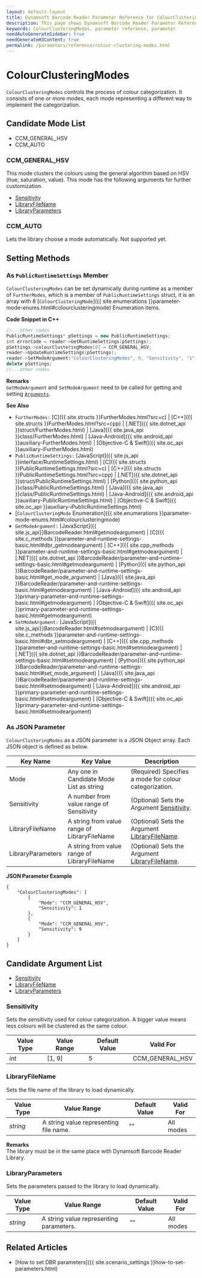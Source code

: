 ```yaml
---
layout: default-layout
title: Dynamsoft Barcode Reader Parameter Reference for ColourClusteringModes
description: This page shows Dynamsoft Barcode Reader Parameter Reference for ColourClusteringModes.
keywords: ColourClusteringModes, parameter reference, parameter
needAutoGenerateSidebar: true
needGenerateH3Content: true
permalink: /parameters/reference/colour-clustering-modes.html
---
```



# ColourClusteringModes 

`ColourClusteringModes` controls the process of colour categorization. It consists of one or more modes, each mode representing a different way to implement the categorization.


## Candidate Mode List
- CCM_GENERAL_HSV
- CCM_AUTO

### CCM_GENERAL_HSV
This mode clusters the colours using the general algorithm based on HSV (hue, saturation, value). This mode has the following arguments for further customization.

- [Sensitivity](#sensitivity)
- [LibraryFileName](#libraryfilename)
- [LibraryParameters](#libraryparameters)


### CCM_AUTO
Lets the library choose a mode automatically. Not supported yet.


    
## Setting Methods

### As `PublicRuntimeSettings` Member
`ColourClusteringModes` can be set dynamically during runtime as a member of `FurtherModes`, which is a member of `PublicRuntimeSettings` struct, it is an array with 8 [`ColourClusteringMode`]({{ site.enumerations }}parameter-mode-enums.html#colourclusteringmode) Enumeration items.


**Code Snippet in C++**
```cpp
//...other codes
PublicRuntimeSettings* pSettings = new PublicRuntimeSettings;
int errorCode = reader->GetRuntimeSettings(pSettings);
pSettings->colourClusteringModes[0] = CCM_GENERAL_HSV;
reader->UpdateRuntimeSettings(pSettings);
reader->SetModeArgument("ColourClusteringModes", 0, "Sensitivity", "1");
delete pSettings;
//...other codes
```


**Remarks**     
`GetModeArgument` and `SetModeArgument` need to be called for getting and setting [`Arguments`](#candidate-argument-list).


**See Also**      
- `FurtherModes:` [C]({{ site.structs }}FurtherModes.html?src=c) \| [C++]({{ site.structs }}FurtherModes.html?src=cpp) \| [.NET]({{ site.dotnet_api }}struct/FurtherModes.html) \| [Java]({{ site.java_api }}class/FurtherModes.html) \| [Java-Android]({{ site.android_api }}auxiliary-FurtherModes.html) \| [Objective-C & Swift]({{ site.oc_api }}auxiliary-iFurtherModes.html)
- `PublicRuntimeSettings:` [JavaScript]({{ site.js_api }}interface/RuntimeSettings.html) \| [C]({{ site.structs }}PublicRuntimeSettings.html?src=c) \| [C++]({{ site.structs }}PublicRuntimeSettings.html?src=cpp) \| [.NET]({{ site.dotnet_api }}struct/PublicRuntimeSettings.html) \| [Python]({{ site.python_api }}class/PublicRuntimeSettings.html) \| [Java]({{ site.java_api }}class/PublicRuntimeSettings.html) \| [Java-Android]({{ site.android_api }}auxiliary-PublicRuntimeSettings.html) \| [Objective-C & Swift]({{ site.oc_api }}auxiliary-iPublicRuntimeSettings.html)
- [`ColourClusteringMode` Enumeration]({{ site.enumerations }}parameter-mode-enums.html#colourclusteringmode)
- `GetModeArgument:` [JavaScript]({{ site.js_api}}BarcodeReader.html#getmodeargument) \| [C]({{ site.c_methods }}parameter-and-runtime-settings-basic.html#dbr_getmodeargument) \| [C++]({{ site.cpp_methods }}parameter-and-runtime-settings-basic.html#getmodeargument) \| [.NET]({{ site.dotnet_api }}BarcodeReader/parameter-and-runtime-settings-basic.html#getmodeargument) \| [Python]({{ site.python_api }}BarcodeReader/parameter-and-runtime-settings-basic.html#get_mode_argument) \| [Java]({{ site.java_api }}BarcodeReader/parameter-and-runtime-settings-basic.html#getmodeargument) \| [Java-Android]({{ site.android_api }}primary-parameter-and-runtime-settings-basic.html#getmodeargument) \| [Objective-C & Swift]({{ site.oc_api }}primary-parameter-and-runtime-settings-basic.html#getmodeargument)
- `SetModeArgument:` [JavaScript]({{ site.js_api}}BarcodeReader.html#setmodeargument) \| [C]({{ site.c_methods }}parameter-and-runtime-settings-basic.html#dbr_setmodeargument) \| [C++]({{ site.cpp_methods }}parameter-and-runtime-settings-basic.html#setmodeargument) \| [.NET]({{ site.dotnet_api }}BarcodeReader/parameter-and-runtime-settings-basic.html#setmodeargument) \| [Python]({{ site.python_api }}BarcodeReader/parameter-and-runtime-settings-basic.html#set_mode_argument) \| [Java]({{ site.java_api }}BarcodeReader/parameter-and-runtime-settings-basic.html#setmodeargument) \| [Java-Android]({{ site.android_api }}primary-parameter-and-runtime-settings-basic.html#setmodeargument) \| [Objective-C & Swift]({{ site.oc_api }}primary-parameter-and-runtime-settings-basic.html#setmodeargument)


### As JSON Parameter
`ColourClusteringModes` as a JSON parameter is a JSON Object array. Each JSON object is defined as below.   

| Key Name | Key Value | Description |
| -------- | --------- | ----------- |
| Mode | Any one in Candidate Mode List as string | (Required) Specifies a mode for colour categorization.  |
| Sensitivity | A number from value range of Sensitivity | (Optional) Sets the Argument [Sensitivity](#sensitivity). |
| LibraryFileName | A string from value range of LibraryFileName | (Optional) Sets the Argument [LibraryFileName](#libraryfilename). |
| LibraryParameters | A string from value range of LibraryFileName | (Optional) Sets the Argument [LibraryFileName](#libraryfilename). |



**JSON Parameter Example**   
```
{
    "ColourClusteringModes": [
        {
            "Mode": "CCM_GENERAL_HSV", 
            "Sensitivity": 1
        },
        {
            "Mode": "CCM_GENERAL_HSV", 
            "Sensitivity": 9
        }
    ]
}
```





<!--
## Impacts on Performance
### Speed
The SDK will loop the setting modes one by one until find as many barcodes as `ExpectedBarcodesCount` specified or timeout. The more modes you set, the more time the process may take. Setting an appropriate mode first in order or setting only necessary modes may speed up the process.

### Read Rate
Setting more modes along with different arguments may improve the Read Rate. 

### Accuracy
`ColourClusteringModes` has no influence on the Accuracy.

-->
## Candidate Argument List
- [Sensitivity](#sensitivity)
- [LibraryFileName](#libraryfilename)
- [LibraryParameters](#libraryparameters)
 
### Sensitivity 
Sets the sensitivity used for colour categorization. A bigger value means less colours will be clustered as the same colour.

| Value Type | Value Range | Default Value | Valid For | 
| ---------- | ----------- | ------------- | --------- |
| *int* | [1, 9] | 5 | CCM_GENERAL_HSV |         

     

### LibraryFileName 
Sets the file name of the library to load dynamically.

| Value Type | Value Range | Default Value | Valid For | 
| ---------- | ----------- | ------------- | --------- |
| *string* | A string value representing file name. | "" | All modes |         


**Remarks**         
  The library must be in the same place with Dynamsoft Barcode Reader Library.


### LibraryParameters 
Sets the parameters passed to the library to load dynamically.

| Value Type | Value Range | Default Value | Valid For | 
| ---------- | ----------- | ------------- | ----------- |
| *string* | A string value representing parameters. | "" | All modes |         


## Related Articles
- [How to set DBR parameters]({{ site.scenario_settings }}how-to-set-parameters.html)

